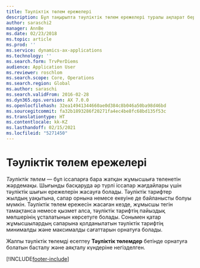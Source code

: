 ```yaml
---
title: Тәуліктік төлем ережелері
description: Бұл тақырыпта тәуліктік төлем ережелері туралы ақпарат берілген.
author: saraschi2
manager: AnnBe
ms.date: 02/23/2018
ms.topic: article
ms.prod: ''
ms.service: dynamics-ax-applications
ms.technology: ''
ms.search.form: TrvPerDiems
audience: Application User
ms.reviewer: roschlom
ms.search.scope: Core, Operations
ms.search.region: Global
ms.author: saraschi
ms.search.validFrom: 2016-02-28
ms.dyn365.ops.version: AX 7.0.0
ms.openlocfilehash: 32ea14941344660ae0d384c8b046a50ba98d46bd
ms.sourcegitcommit: fa32b1893286f20271fa4ec4be8fc68bd135f53c
ms.translationtype: HT
ms.contentlocale: kk-KZ
ms.lasthandoff: 02/15/2021
ms.locfileid: "5271450"
---
```

# <a name="per-diem-rules"></a>Тәуліктік төлем ережелері

*Тәуліктік төлем* — бұл іссапарға бара жатқан жұмысшыға төленетін жәрдемақы. Шығынды басқаруда әр түрлі іссапар жағдайлары үшін тәуліктік шығын ережелерін жасауға болады. Тәуліктік тарифтер жылдың уақытына, сапар орнына немесе екеуіне де байланысты болуы мүмкін. Тәуліктік төлем ережесін жасаған кезде, жұмысшы тегін тамақтанса немесе қызмет алса, тәуліктік тарифтің пайыздық мөлшерінің ұсталатынын көрсетуге болады. Сонымен қатар жұмысшылардың сапарына қолданылатын тәуліктік тарифтің минималды және максималды сағаттарын орнатуға болады.

Жалпы тәуліктік төлемді есептеу **Тәуліктік төлемдер** бетінде орнатуға болатын басталу және аяқталу күндеріне негізделген.


[!INCLUDE[footer-include](../includes/footer-banner.md)]
